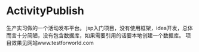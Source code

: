 # ActivityPublish
生产实习做的一个活动发布平台。
jsp入门项目，没有使用框架，idea开发，总体而言十分简陋，没有包含数据库，如果需要引用的话要本地创建一个数据库。
项目效果见网站www.testforworld.com
